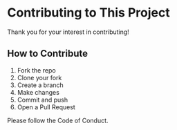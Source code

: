 # Contributing to This Project

Thank you for your interest in contributing!

## How to Contribute

1. Fork the repo
2. Clone your fork
3. Create a branch
4. Make changes
5. Commit and push
6. Open a Pull Request

Please follow the Code of Conduct.
